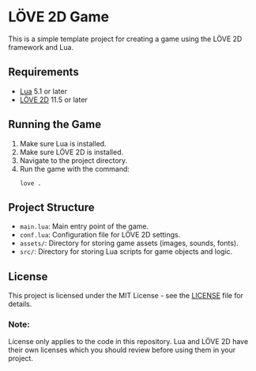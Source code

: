 # LÖVE 2D Game

This is a simple template project for creating a game using the LÖVE 2D framework and Lua.

## Requirements

-   [Lua](https://www.lua.org/) 5.1 or later
-   [LÖVE 2D](https://love2d.org/) 11.5 or later

## Running the Game

1. Make sure Lua is installed.
2. Make sure LÖVE 2D is installed.
3. Navigate to the project directory.
4. Run the game with the command:
    ```
    love .
    ```

## Project Structure

-   `main.lua`: Main entry point of the game.
-   `conf.lua`: Configuration file for LÖVE 2D settings.
-   `assets/`: Directory for storing game assets (images, sounds, fonts).
-   `src/`: Directory for storing Lua scripts for game objects and logic.

## License

This project is licensed under the MIT License - see the [LICENSE](./LICENSE) file for details.

### Note:

License only applies to the code in this repository. Lua and LÖVE 2D have their own licenses which you should review
before using them in your project.
